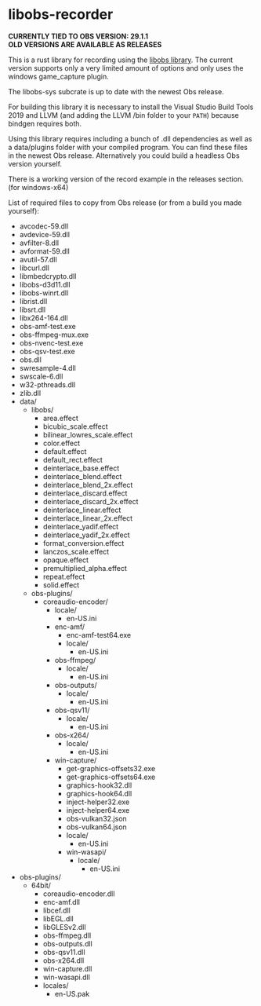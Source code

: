 # libobs-recorder

**CURRENTLY TIED TO OBS VERSION: 29.1.1**  
**OLD VERSIONS ARE AVAILABLE AS RELEASES**

This is a rust library for recording using the [libobs library]("https://github.com/obsproject/obs-studio").
The current version supports only a very limited amount of options and only uses the windows game_capture plugin.

The libobs-sys subcrate is up to date with the newest Obs release.

For building this library it is necessary to install the Visual Studio Build Tools 2019 and LLVM (and adding the LLVM /bin folder to your `PATH`) because bindgen requires both.

Using this library requires including a bunch of .dll dependencies as well as a data/plugins folder with your compiled program.
You can find these files in the newest Obs release. Alternatively you could build a headless Obs version yourself.

There is a working version of the record example in the releases section. (for windows-x64)

List of required files to copy from Obs release (or from a build you made yourself):

- avcodec-59.dll
- avdevice-59.dll
- avfilter-8.dll
- avformat-59.dll
- avutil-57.dll
- libcurl.dll
- libmbedcrypto.dll
- libobs-d3d11.dll
- libobs-winrt.dll
- librist.dll
- libsrt.dll
- libx264-164.dll
- obs-amf-test.exe
- obs-ffmpeg-mux.exe
- obs-nvenc-test.exe
- obs-qsv-test.exe
- obs.dll
- swresample-4.dll
- swscale-6.dll
- w32-pthreads.dll
- zlib.dll
- data/
  - libobs/
    - area.effect
    - bicubic_scale.effect
    - bilinear_lowres_scale.effect
    - color.effect
    - default.effect
    - default_rect.effect
    - deinterlace_base.effect
    - deinterlace_blend.effect
    - deinterlace_blend_2x.effect
    - deinterlace_discard.effect
    - deinterlace_discard_2x.effect
    - deinterlace_linear.effect
    - deinterlace_linear_2x.effect
    - deinterlace_yadif.effect
    - deinterlace_yadif_2x.effect
    - format_conversion.effect
    - lanczos_scale.effect
    - opaque.effect
    - premultiplied_alpha.effect
    - repeat.effect
    - solid.effect
  - obs-plugins/
    - coreaudio-encoder/
      - locale/
        - en-US.ini
      - enc-amf/
        - enc-amf-test64.exe
        - locale/
          - en-US.ini
      - obs-ffmpeg/
        - locale/
          - en-US.ini
      - obs-outputs/
        - locale/
          - en-US.ini
      - obs-qsv11/
        - locale/
          - en-US.ini
      - obs-x264/
        - locale/
          - en-US.ini
      - win-capture/
        - get-graphics-offsets32.exe
        - get-graphics-offsets64.exe
        - graphics-hook32.dll
        - graphics-hook64.dll
        - inject-helper32.exe
        - inject-helper64.exe
        - obs-vulkan32.json
        - obs-vulkan64.json
        - locale/
          - en-US.ini
        - win-wasapi/
          - locale/
            - en-US.ini
- obs-plugins/
  - 64bit/
    - coreaudio-encoder.dll
    - enc-amf.dll
    - libcef.dll
    - libEGL.dll
    - libGLESv2.dll
    - obs-ffmpeg.dll
    - obs-outputs.dll
    - obs-qsv11.dll
    - obs-x264.dll
    - win-capture.dll
    - win-wasapi.dll
    - locales/
      - en-US.pak